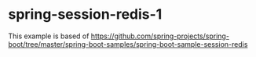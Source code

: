 # spring-session-redis-1

This example is based of https://github.com/spring-projects/spring-boot/tree/master/spring-boot-samples/spring-boot-sample-session-redis
